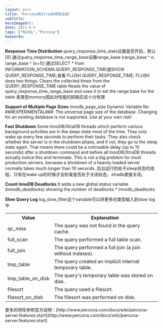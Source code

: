 ```yaml
---
layout: post 
title: "Percona和Xtradb特性总结"
subTitle: 
heroImageUrl: 
date: 2011-6-9
tags: ["MySQL","Percona"]
keywords: 
---
```


**Response Time Distribution**
query_response_time_stats设置是否开启，默认[0]
通过query_response_time_range_base设置range_base
(range_base ^ n; range_base ^ (n+1)]
通过SELECT * from INFORMATION_SCHEMA.QUERY_RESPONSE_TIME或SHOW QUERY_RESPONSE_TIME;查看
FLUSH QUERY_RESPONSE_TIME;
FLUSH does two things:
Clears the collected times from the QUERY_RESPONSE_TIME table
Reads the value of query_response_time_range_base and uses it to set the range base for the table
表类型momory因此对性能的损耗应该十分有限

**Support of Multiple Page Sizes**
innodb_page_size
Dynamic Variable	 No
###EXPERIMENTAL###: The universal page size of the database. Changing for an existing database is not supported. Use at your own risk!

**Fast Shutdown**
Some InnoDB/XtraDB threads which perform various background activities are in the sleep state most of the time. They only wake up every few seconds to perform their tasks. They also check whether the server is in the shutdown phase, and if not, they go to the sleep state again. That means there could be a noticeable delay (up to 10 seconds) after a shutdown command and before all InnoDB/XtraDB threads actually notice this and terminate. This is not a big problem for most production servers, because a shutdown of a heavily loaded server normally takes much longer than 10 seconds.
后台运行的处于sleep状态的线程，只有在wake up的时候才会检查是否处于关闭状态，xtradb直接关闭。

**Count InnoDB Deadlocks**
It adds a new global status variable (innodb_deadlocks) showing the number of deadlocks.*
innodb_deadlocks

**Slow Query Log**
log_slow_filter这个variable可以将更多的类型输入到slow log中
<table>
<tbody>
<tr>
<th>Value</th>
<th>Explanation</th>
</tr>
<tr>
<td>qc_miss</td>
<td>The query was not found in the query cache.</td>
</tr>
<tr>
<td>full_scan</td>
<td>The query performed a full table scan.</td>
</tr>
<tr>
<td>full_join</td>
<td>The query performed a full join (a join without indexes).</td>
</tr>
<tr>
<td>tmp_table</td>
<td>The query created an implicit internal temporary table.</td>
</tr>
<tr>
<td>tmp_table_on_disk</td>
<td>The query's temporary table was stored on disk.</td>
</tr>
<tr>
<td>filesort</td>
<td>The query used a filesort.</td>
</tr>
<tr>
<td>filesort_on_disk</td>
<td>The filesort was performed on disk.</td>
</tr>
</tbody>
</table>
更多的特性参照官方说明：[http://www.percona.com/docs/wiki/percona-server:features:start](http://www.percona.com/docs/wiki/percona-server:features:start)

&nbsp;